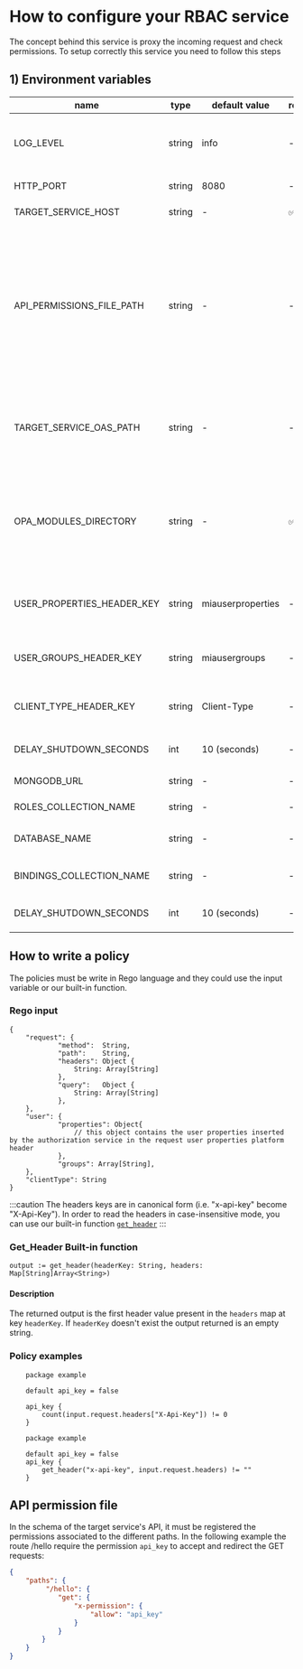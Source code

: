 # How to configure your RBAC service

The concept behind this service is proxy the incoming request and check permissions.
To setup correctly this service you need to follow this steps

## 1) Environment variables

| name | type | default value | required | description |
| ---- | ---- | ------------- | -------- | ----------- |
| LOG_LEVEL | string | info | - | one of["info", "trace", "debug", "warning", "error"] |
| HTTP_PORT | string | 8080 | - | service port to expose service |
| TARGET_SERVICE_HOST | string | - | ✅ | target service to redirect  | 
| API_PERMISSIONS_FILE_PATH | string | - | - | file path where you can manually configure permissions for your API, this substitues the automatic documentation fetch performed by the service. [See the example](#api-permission-file) |
| TARGET_SERVICE_OAS_PATH | string | - | - | endpoint of sibling container to contact for retrieve schemas (es. localhost:3001) |
| OPA_MODULES_DIRECTORY | string | - | ✅ | folder path where you serve all opa module. this files will be used to evaluate policy. [See the example](#rego-examples) |
| USER_PROPERTIES_HEADER_KEY | string | miauserproperties | - | the request header name that contains the user properties |
| USER_GROUPS_HEADER_KEY | string | miausergroups | - | the request header name that contains the user groups |
| CLIENT_TYPE_HEADER_KEY | string | Client-Type | - | the request header name that contains the client type |
| DELAY_SHUTDOWN_SECONDS | int | 10 (seconds) | - | the sidecar graceful shutdown |           
| MONGODB_URL| string| - | - | url to connect to MongoDB |
| ROLES_COLLECTION_NAME | string | - | - | name of the role collection |
| DATABASE_NAME | string | - | - | name of the bindings database |
| BINDINGS_COLLECTION_NAME | string | - | - | name of the bindings collection |
| DELAY_SHUTDOWN_SECONDS | int | 10 (seconds) | - | the sidecar graceful shutdown |

## How to write a policy
The policies must be write in Rego language and they could use the input variable or our built-in function.

### Rego input
```
{
    "request": {
            "method":  String,
            "path":    String,
            "headers": Object {
                String: Array[String]
            },
            "query":   Object {
                String: Array[String]
            },
    },
    "user": {
            "properties": Object{
                // this object contains the user properties inserted by the authorization service in the request user properties platform header 
            },
            "groups": Array[String],
    },
    "clientType": String
}
```

:::caution
The headers keys are in canonical form (i.e. "x-api-key" become "X-Api-Key"). 
In order to read the headers in case-insensitive mode, you can use our built-in function [`get_header`](#get_header-built-in-function)
:::

### Get_Header Built-in function

```
output := get_header(headerKey: String, headers: Map[String]Array<String>) 
```

#### Description

The returned output is the first header value present in the `headers` map at key `headerKey`. If `headerKey` doesn't exist the output returned is an empty string.



### Policy examples
```
    package example

    default api_key = false

    api_key {
        count(input.request.headers["X-Api-Key"]) != 0
    }
```

```
    package example

    default api_key = false
    api_key {
        get_header("x-api-key", input.request.headers) != ""
    }
```

## API permission file

In the schema of the target service's API, it must be registered the permissions associated to the different paths.
In the following example the route /hello require the permission `api_key` to accept and redirect the GET requests:

```json
{
    "paths": {
         "/hello": {
            "get": {
                "x-permission": {
                    "allow": "api_key"
                }
            }
        }
    }
}
```
